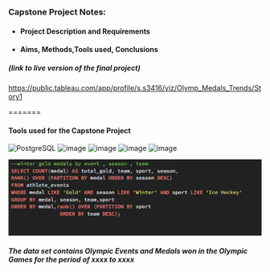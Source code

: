 
### Capstone Project Notes:
#### <ul><li>Project Description and Requirements</li></ul>
#### <ul><li>Aims, Methods,Tools used, Conclusions </li></ul>

##### *(link to live version of the final project)*
https://public.tableau.com/app/profile/s.s3416/viz/Olymp_Medals_Trends/Story1 

=======
#### Tools used for the Capstone Project

![PostgreSQL](https://a11ybadges.com/badge?logo=postgresql)  ![image](https://github.com/ssoehdata/SQL_for_Data_Science_Specialization_Course/assets/150803481/7fdb4c26-a680-4985-9bc9-39a147d4f8d3) ![image](https://img.shields.io/badge/Microsoft_SQL_Server-CC2927?style=for-the-badge&logo=microsoft-sql-server&logoColor=white) ![image](https://img.shields.io/badge/Tableau-E97627?style=for-the-badge&logo=Tableau&logoColor=white) 
![image](https://img.shields.io/badge/Microsoft_Excel-217346?style=for-the-badge&logo=microsoft-excel&logoColor=white) 


![alt text](https://github.com/ssoehdata/SQL_for_Data_Science_Specialization_Course/blob/main/Courses/4_SQL_for_DataScience_Capstone_Project/Capstone_Project/Final_Project_Materials/SQLQueries_examples/goldmedal_window_function.png) 

##### The data set contains Olympic Events and Medals won in the Olympic Games for the period of xxxx to xxxx


